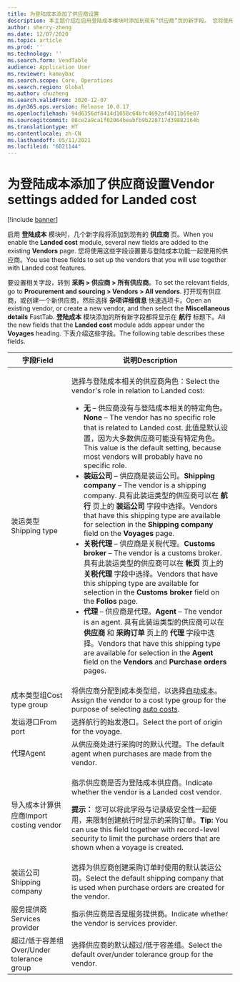 ```yaml
---
title: 为登陆成本添加了供应商设置
description: 本主题介绍在启用登陆成本模块时添加到现有“供应商”页的新字段。 您将使用这些字段设置要与登陆成本功能一起使用的供应商。
author: sherry-zheng
ms.date: 12/07/2020
ms.topic: article
ms.prod: ''
ms.technology: ''
ms.search.form: VendTable
audience: Application User
ms.reviewer: kamaybac
ms.search.scope: Core, Operations
ms.search.region: Global
ms.author: chuzheng
ms.search.validFrom: 2020-12-07
ms.dyn365.ops.version: Release 10.0.17
ms.openlocfilehash: 94d6356df8414d1058c64bfc4692af4011b69e87
ms.sourcegitcommit: 08ce2a9ca1f02064beabfb9b228717d39882164b
ms.translationtype: HT
ms.contentlocale: zh-CN
ms.lasthandoff: 05/11/2021
ms.locfileid: "6021144"
---
```

# <a name="vendor-settings-added-for-landed-cost"></a><span data-ttu-id="cec51-104">为登陆成本添加了供应商设置</span><span class="sxs-lookup"><span data-stu-id="cec51-104">Vendor settings added for Landed cost</span></span>

[!include [banner](../../includes/banner.md)]

<span data-ttu-id="cec51-105">启用 **登陆成本** 模块时，几个新字段将添加到现有的 **供应商** 页。</span><span class="sxs-lookup"><span data-stu-id="cec51-105">When you enable the **Landed cost** module, several new fields are added to the existing **Vendors** page.</span></span> <span data-ttu-id="cec51-106">您将使用这些字段设置要与登陆成本功能一起使用的供应商。</span><span class="sxs-lookup"><span data-stu-id="cec51-106">You use these fields to set up the vendors that you will use together with Landed cost features.</span></span>

<span data-ttu-id="cec51-107">要设置相关字段，转到 **采购 \> 供应商 \> 所有供应商**。</span><span class="sxs-lookup"><span data-stu-id="cec51-107">To set the relevant fields, go to **Procurement and sourcing \> Vendors \> All vendors**.</span></span> <span data-ttu-id="cec51-108">打开现有供应商，或创建一个新供应商，然后选择 **杂项详细信息** 快速选项卡。</span><span class="sxs-lookup"><span data-stu-id="cec51-108">Open an existing vendor, or create a new vendor, and then select the **Miscellaneous details** FastTab.</span></span> <span data-ttu-id="cec51-109">**登陆成本** 模块添加的所有新字段都将显示在 **航行** 标题下。</span><span class="sxs-lookup"><span data-stu-id="cec51-109">All the new fields that the **Landed cost** module adds appear under the **Voyages** heading.</span></span> <span data-ttu-id="cec51-110">下表介绍这些字段。</span><span class="sxs-lookup"><span data-stu-id="cec51-110">The following table describes these fields.</span></span>

| <span data-ttu-id="cec51-111">字段</span><span class="sxs-lookup"><span data-stu-id="cec51-111">Field</span></span> | <span data-ttu-id="cec51-112">说明</span><span class="sxs-lookup"><span data-stu-id="cec51-112">Description</span></span> |
|---|---|
| <span data-ttu-id="cec51-113">装运类型</span><span class="sxs-lookup"><span data-stu-id="cec51-113">Shipping type</span></span> | <p><span data-ttu-id="cec51-114">选择与登陆成本相关的供应商角色：</span><span class="sxs-lookup"><span data-stu-id="cec51-114">Select the vendor's role in relation to Landed cost:</span></span></p><ul><li><span data-ttu-id="cec51-115">**无** – 供应商没有与登陆成本相关的特定角色。</span><span class="sxs-lookup"><span data-stu-id="cec51-115">**None** – The vendor has no specific role that is related to Landed cost.</span></span> <span data-ttu-id="cec51-116">此值是默认设置，因为大多数供应商可能没有特定角色。</span><span class="sxs-lookup"><span data-stu-id="cec51-116">This value is the default setting, because most vendors will probably have no specific role.</span></span></li><li><span data-ttu-id="cec51-117">**装运公司** – 供应商是装运公司。</span><span class="sxs-lookup"><span data-stu-id="cec51-117">**Shipping company** – The vendor is a shipping company.</span></span> <span data-ttu-id="cec51-118">具有此装运类型的供应商可以在 **航行** 页上的 **装运公司** 字段中选择。</span><span class="sxs-lookup"><span data-stu-id="cec51-118">Vendors that have this shipping type are available for selection in the **Shipping company** field on the **Voyages** page.</span></span></li><li><span data-ttu-id="cec51-119">**关税代理** – 供应商是关税代理。</span><span class="sxs-lookup"><span data-stu-id="cec51-119">**Customs broker** – The vendor is a customs broker.</span></span> <span data-ttu-id="cec51-120">具有此装运类型的供应商可以在 **帐页** 页上的 **关税代理** 字段中选择。</span><span class="sxs-lookup"><span data-stu-id="cec51-120">Vendors that have this shipping type are available for selection in the **Customs broker** field on the **Folios** page.</span></span></li><li><span data-ttu-id="cec51-121">**代理** – 供应商是代理。</span><span class="sxs-lookup"><span data-stu-id="cec51-121">**Agent** – The vendor is an agent.</span></span> <span data-ttu-id="cec51-122">具有此装运类型的供应商可以在 **供应商** 和 **采购订单** 页上的 **代理** 字段中选择。</span><span class="sxs-lookup"><span data-stu-id="cec51-122">Vendors that have this shipping type are available for selection in the **Agent** field on the **Vendors** and **Purchase orders** pages.</span></span></li></ul> |
| <span data-ttu-id="cec51-123">成本类型组</span><span class="sxs-lookup"><span data-stu-id="cec51-123">Cost type group</span></span> | <span data-ttu-id="cec51-124">将供应商分配到成本类型组，以选择[自动成本](auto-cost-setup.md)。</span><span class="sxs-lookup"><span data-stu-id="cec51-124">Assign the vendor to a cost type group for the purpose of selecting [auto costs](auto-cost-setup.md).</span></span> |
| <span data-ttu-id="cec51-125">发运港口</span><span class="sxs-lookup"><span data-stu-id="cec51-125">From port</span></span> | <span data-ttu-id="cec51-126">选择航行的始发港口。</span><span class="sxs-lookup"><span data-stu-id="cec51-126">Select the port of origin for the voyage.</span></span> |
| <span data-ttu-id="cec51-127">代理</span><span class="sxs-lookup"><span data-stu-id="cec51-127">Agent</span></span> | <span data-ttu-id="cec51-128">从供应商处进行采购时的默认代理。</span><span class="sxs-lookup"><span data-stu-id="cec51-128">The default agent when purchases are made from the vendor.</span></span> |
| <span data-ttu-id="cec51-129">导入成本计算供应商</span><span class="sxs-lookup"><span data-stu-id="cec51-129">Import costing vendor</span></span> | <p><span data-ttu-id="cec51-130">指示供应商是否为登陆成本供应商。</span><span class="sxs-lookup"><span data-stu-id="cec51-130">Indicate whether the vendor is a Landed cost vendor.</span></span></p><p><span data-ttu-id="cec51-131">**提示：** 您可以将此字段与记录级安全性一起使用，来限制创建航行时显示的采购订单。</span><span class="sxs-lookup"><span data-stu-id="cec51-131">**Tip:** You can use this field together with record-level security to limit the purchase orders that are shown when a voyage is created.</span></span></p> |
| <span data-ttu-id="cec51-132">装运公司</span><span class="sxs-lookup"><span data-stu-id="cec51-132">Shipping company</span></span> | <span data-ttu-id="cec51-133">选择为供应商创建采购订单时使用的默认装运公司。</span><span class="sxs-lookup"><span data-stu-id="cec51-133">Select the default shipping company that is used when purchase orders are created for the vendor.</span></span> |
| <span data-ttu-id="cec51-134">服务提供商</span><span class="sxs-lookup"><span data-stu-id="cec51-134">Services provider</span></span> | <span data-ttu-id="cec51-135">指示供应商是否是服务提供商。</span><span class="sxs-lookup"><span data-stu-id="cec51-135">Indicate whether the vendor is services provider.</span></span> |
| <span data-ttu-id="cec51-136">超过/低于容差组</span><span class="sxs-lookup"><span data-stu-id="cec51-136">Over/Under tolerance group</span></span> | <span data-ttu-id="cec51-137">选择供应商的默认超过/低于容差组。</span><span class="sxs-lookup"><span data-stu-id="cec51-137">Select the default over/under tolerance group for the vendor.</span></span> |
